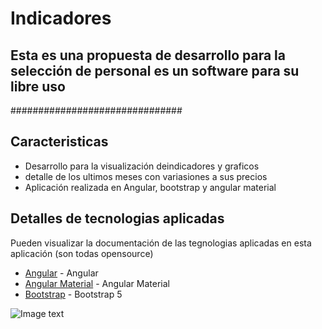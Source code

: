# Indicadores
## Esta es una propuesta de desarrollo para la selección de personal es un software para su libre uso
###############################
## Caracteristicas

- Desarrollo para la visualización deindicadores y graficos
- detalle de los ultimos meses con variasiones a sus precios 
- Aplicación realizada en Angular, bootstrap y angular material


## Detalles de tecnologias aplicadas

Pueden visualizar la documentación de las tegnologias aplicadas en esta aplicación (son todas opensource)

- [Angular] - Angular
- [Angular Material] - Angular Material
- [Bootstrap] - Bootstrap 5

![Image text](https://www.qualitydevs.com/wp-content/uploads/2017/12/desarrollador-1288x724.jpg)

   [Bootstrap]: <https://getbootstrap.com/docs/5.1/getting-started/introduction/>
   [Angular]: <https://angular.io>
   [Angular Material]: <https://material.angular.io/guide/getting-started>
